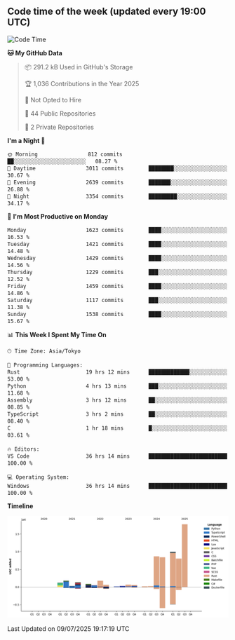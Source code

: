 ## Code time of the week (updated every 19:00 UTC)

<!--START_SECTION:waka-->
![Code Time](http://img.shields.io/badge/Code%20Time-5%2C145%20hrs%2048%20mins-blue)

**🐱 My GitHub Data** 

> 📦 291.2 kB Used in GitHub's Storage 
 > 
> 🏆 1,036 Contributions in the Year 2025
 > 
> 🚫 Not Opted to Hire
 > 
> 📜 44 Public Repositories 
 > 
> 🔑 2 Private Repositories 
 > 
**I'm a Night 🦉** 

```text
🌞 Morning                812 commits         ██░░░░░░░░░░░░░░░░░░░░░░░   08.27 % 
🌆 Daytime                3011 commits        ████████░░░░░░░░░░░░░░░░░   30.67 % 
🌃 Evening                2639 commits        ███████░░░░░░░░░░░░░░░░░░   26.88 % 
🌙 Night                  3354 commits        █████████░░░░░░░░░░░░░░░░   34.17 % 
```
📅 **I'm Most Productive on Monday** 

```text
Monday                   1623 commits        ████░░░░░░░░░░░░░░░░░░░░░   16.53 % 
Tuesday                  1421 commits        ████░░░░░░░░░░░░░░░░░░░░░   14.48 % 
Wednesday                1429 commits        ████░░░░░░░░░░░░░░░░░░░░░   14.56 % 
Thursday                 1229 commits        ███░░░░░░░░░░░░░░░░░░░░░░   12.52 % 
Friday                   1459 commits        ████░░░░░░░░░░░░░░░░░░░░░   14.86 % 
Saturday                 1117 commits        ███░░░░░░░░░░░░░░░░░░░░░░   11.38 % 
Sunday                   1538 commits        ████░░░░░░░░░░░░░░░░░░░░░   15.67 % 
```


📊 **This Week I Spent My Time On** 

```text
🕑︎ Time Zone: Asia/Tokyo

💬 Programming Languages: 
Rust                     19 hrs 12 mins      █████████████░░░░░░░░░░░░   53.00 % 
Python                   4 hrs 13 mins       ███░░░░░░░░░░░░░░░░░░░░░░   11.68 % 
Assembly                 3 hrs 12 mins       ██░░░░░░░░░░░░░░░░░░░░░░░   08.85 % 
TypeScript               3 hrs 2 mins        ██░░░░░░░░░░░░░░░░░░░░░░░   08.40 % 
C                        1 hr 18 mins        █░░░░░░░░░░░░░░░░░░░░░░░░   03.61 % 

🔥 Editors: 
VS Code                  36 hrs 14 mins      █████████████████████████   100.00 % 

💻 Operating System: 
Windows                  36 hrs 14 mins      █████████████████████████   100.00 % 
```

**Timeline**

![Lines of Code chart](https://raw.githubusercontent.com/SARDONYX-sard/SARDONYX-sard/main/assets/bar_graph.png)


 Last Updated on 09/07/2025 19:17:19 UTC
<!--END_SECTION:waka-->